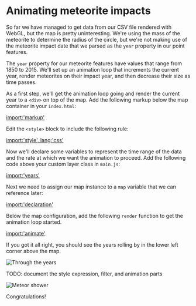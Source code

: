 # Animating meteorite impacts

So far we have managed to get data from our CSV file rendered with WebGL, but the map is pretty uninteresting.  We're using the mass of the meteorite to determine the radius of the circle, but we're not making use of the meteorite impact date that we parsed as the `year` property in our point features.

The `year` property for our meteorite features have values that range from 1850 to 2015.  We'll set up an animation loop that increments the current year, render meteorites on their impact year, and then decrease their size as time passes.

As a first step, we'll get the animation loop going and render the current year to a `<div>` on top of the map.  Add the following markup below the map container in your `index.html`:

[import:'markup'](../../../src/en/examples/webgl/animated.html)

Edit the `<style>` block to include the following rule:

[import:'style', lang:'css'](../../../src/en/examples/webgl/animated.html)

Now we'll declare some variables to represent the time range of the data and the rate at which we want the animation to proceed.  Add the following code above your custom layer class in `main.js`:

[import:'years'](../../../src/en/examples/webgl/animated.js)

Next we need to assign our map instance to a `map` variable that we can reference later:

[import:'declaration'](../../../src/en/examples/webgl/animated.js)

Below the map configuration, add the following `render` function to get the animation loop started.

[import:'animate'](../../../src/en/examples/webgl/animated.js)

If you got it all right, you should see the years rolling by in the lower left corner above the map.

![Through the years](years.gif)

TODO: document the style expression, filter, and animation parts

![Meteor shower](shower.gif)

Congratulations!
